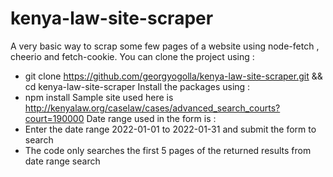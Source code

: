 # kenya-law-site-scraper 
A very basic way to scrap some few pages of a website using node-fetch , cheerio and fetch-cookie. 
You can clone the project using : 
 - git clone https://github.com/georgyogolla/kenya-law-site-scraper.git && cd kenya-law-site-scraper
Install the packages using :
 - npm install
Sample site used here is http://kenyalaw.org/caselaw/cases/advanced_search_courts?court=190000
Date range used in the form is :
 - Enter the date range 2022-01-01 to 2022-01-31 and submit the form to search
 - The code only searches the first 5 pages of the returned results from date range search
